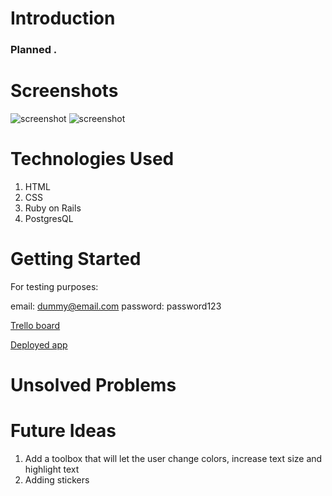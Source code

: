 # Introduction
### Planned . 


# Screenshots
![screenshot](https://i.imgur.com/CqKufRc.jpg "Logo Title Text 1")
![screenshot](https://i.imgur.com/hEVSlDZ.jpg "Logo Title Text 1")

# Technologies Used
1. HTML
2. CSS
3. Ruby on Rails
4. PostgresQL

# Getting Started
For testing purposes:

email: dummy@email.com
password: password123


[Trello board]( https://trello.com/b/6J3AfWRK/project-2-planned)

[Deployed app](https://planned.herokuapp.com/)

# Unsolved Problems

# Future Ideas
1. Add a toolbox that will let the user change colors, increase text size and highlight text
2. Adding stickers